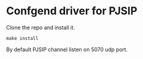 Confgend driver for PJSIP
=========================

Clone the repo and install it.

    make install

By default PJSIP channel listen on 5070 udp port.
